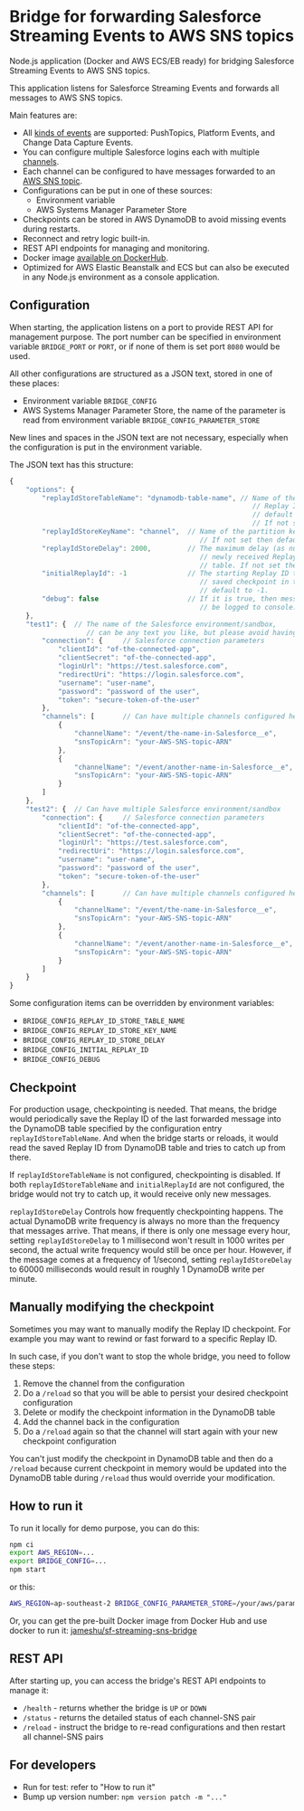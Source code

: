 # Bridge for forwarding Salesforce Streaming Events to AWS SNS topics

Node.js application (Docker and AWS ECS/EB ready) for
bridging Salesforce Streaming Events to AWS SNS topics.

This application listens for Salesforce Streaming Events and forwards all
messages to AWS SNS topics.

Main features are:

* All [kinds of events](https://developer.salesforce.com/docs/atlas.en-us.api_streaming.meta/api_streaming/terms.htm)
  are supported: PushTopics, Platform Events, and Change Data Capture Events.
* You can configure multiple Salesforce logins each with multiple
  [channels](https://developer.salesforce.com/docs/atlas.en-us.api_streaming.meta/api_streaming/terms.htm).
* Each channel can be configured to have messages forwarded to an
  [AWS SNS topic](https://docs.aws.amazon.com/sns/latest/dg/welcome.html).
* Configurations can be put in one of these sources:
  * Environment variable
  * AWS Systems Manager Parameter Store
* Checkpoints can be stored in AWS DynamoDB to avoid missing events during restarts.
* Reconnect and retry logic built-in.
* REST API endpoints for managing and monitoring.
* Docker image [available on DockerHub](https://hub.docker.com/r/jameshu/sf-streaming-sns-bridge).
* Optimized for AWS Elastic Beanstalk and ECS but can also be executed in any Node.js environment as a console application.

## Configuration

When starting, the application listens on a port to provide REST API for management purpose.
The port number can be specified in environment variable `BRIDGE_PORT` or `PORT`,
or if none of them is set port `8080` would be used.

All other configurations are structured as a JSON text, stored in one of these places:

* Environment variable `BRIDGE_CONFIG`
* AWS Systems Manager Parameter Store, the name of the parameter is read from environment variable `BRIDGE_CONFIG_PARAMETER_STORE`

New lines and spaces in the JSON text are not necessary, especially when the configuration
is put in the environment variable.

The JSON text has this structure:

```js
{
    "options": {
        "replayIdStoreTableName": "dynamodb-table-name", // Name of the DynamoDB table used for storing
                                                            // Replay ID checkpoints. It must exist in the
                                                            // default AWS region as the bridge is running in.
                                                            // If not set, checkpointing would be disabled.
        "replayIdStoreKeyName": "channel",  // Name of the partition key in the DynamoDb table.
                                               // If not set then default to "channel"
        "replayIdStoreDelay": 2000,         // The maximum delay (as number of milliseconds) before the
                                               // newly received Replay ID would be saved into the DynamoDB
                                               // table. If not set then default to 2000.
        "initialReplayId": -1               // The starting Replay ID to use in case there is no previously
                                               // saved checkpoint in the DynamoDB table. If not set then
                                               // default to -1.
        "debug": false                      // If it is true, then messages received and forwarded would
                                               // be logged to console.
    },
    "test1": {  // The name of the Salesforce environment/sandbox,
                   // can be any text you like, but please avoid having '//' in it.
        "connection": {     // Salesforce connection parameters
            "clientId": "of-the-connected-app",
            "clientSecret": "of-the-connected-app",
            "loginUrl": "https://test.salesforce.com",
            "redirectUri": "https://login.salesforce.com",
            "username": "user-name",
            "password": "password of the user",
            "token": "secure-token-of-the-user"
        },
        "channels": [       // Can have multiple channels configured here
            {
                "channelName": "/event/the-name-in-Salesforce__e",
                "snsTopicArn": "your-AWS-SNS-topic-ARN"
            },
            {
                "channelName": "/event/another-name-in-Salesforce__e",
                "snsTopicArn": "your-AWS-SNS-topic-ARN"
            }
        ]
    },
    "test2": {  // Can have multiple Salesforce environment/sandbox
        "connection": {     // Salesforce connection parameters
            "clientId": "of-the-connected-app",
            "clientSecret": "of-the-connected-app",
            "loginUrl": "https://test.salesforce.com",
            "redirectUri": "https://login.salesforce.com",
            "username": "user-name",
            "password": "password of the user",
            "token": "secure-token-of-the-user"
        },
        "channels": [       // Can have multiple channels configured here
            {
                "channelName": "/event/the-name-in-Salesforce__e",
                "snsTopicArn": "your-AWS-SNS-topic-ARN"
            },
            {
                "channelName": "/event/another-name-in-Salesforce__e",
                "snsTopicArn": "your-AWS-SNS-topic-ARN"
            }
        ]
    }
}
```

Some configuration items can be overridden by environment variables:

* `BRIDGE_CONFIG_REPLAY_ID_STORE_TABLE_NAME`
* `BRIDGE_CONFIG_REPLAY_ID_STORE_KEY_NAME`
* `BRIDGE_CONFIG_REPLAY_ID_STORE_DELAY`
* `BRIDGE_CONFIG_INITIAL_REPLAY_ID`
* `BRIDGE_CONFIG_DEBUG`

## Checkpoint

For production usage, checkpointing is needed. That means, the bridge would periodically
save the Replay ID of the last forwarded message into the DynamoDB table specified by
the configuration entry `replayIdStoreTableName`. And when the bridge starts or reloads,
it would read the saved Replay ID from DynamoDB table and tries to catch up from there.

If `replayIdStoreTableName` is not configured, checkpointing is disabled.
If both `replayIdStoreTableName` and `initialReplayId` are not configured,
the bridge would not try to catch up, it would receive only new messages.

`replayIdStoreDelay` Controls how frequently checkpointing happens.
The actual DynamoDB write frequency is always no more than the frequency that messages arrive.
That means, if there is only one message every hour, setting `replayIdStoreDelay` to
1 millisecond won't result in 1000 writes per second, the actual write frequency would
still be once per hour. However, if the message comes at a frequency of 1/second, setting
`replayIdStoreDelay` to 60000 milliseconds would result in roughly 1 DynamoDB write per minute.

## Manually modifying the checkpoint

Sometimes you may want to manually modify the Replay ID checkpoint. For example
you may want to rewind or fast forward to a specific Replay ID.

In such case, if you don't want to stop the whole bridge, you need to follow these steps:

1. Remove the channel from the configuration
2. Do a `/reload` so that you will be able to persist your desired checkpoint configuration
2. Delete or modify the checkpoint information in the DynamoDB table
3. Add the channel back in the configuration
4. Do a `/reload` again so that the channel will start again with your new checkpoint configuration

You can't just modify the checkpoint in DynamoDB table and then do a `/reload` because
current checkpoint in memory would be updated into the DynamoDB table during `/reload` thus
would override your modification.

## How to run it

To run it locally for demo purpose, you can do this:

```bash
npm ci
export AWS_REGION=...
export BRIDGE_CONFIG=...
npm start
```

or this:

```bash
AWS_REGION=ap-southeast-2 BRIDGE_CONFIG_PARAMETER_STORE=/your/aws/param/store/name npm start
```

Or, you can get the pre-built Docker image from Docker Hub and use docker to run it:
[jameshu/sf-streaming-sns-bridge](https://hub.docker.com/r/jameshu/sf-streaming-sns-bridge)

## REST API

After starting up, you can access the bridge's REST API endpoints to manage it:

* `/health` - returns whether the bridge is `UP` or `DOWN`
* `/status` - returns the detailed status of each channel-SNS pair
* `/reload` - instruct the bridge to re-read configurations and then restart all channel-SNS pairs

## For developers

* Run for test: refer to "How to run it"
* Bump up version number: `npm version patch -m "..."`